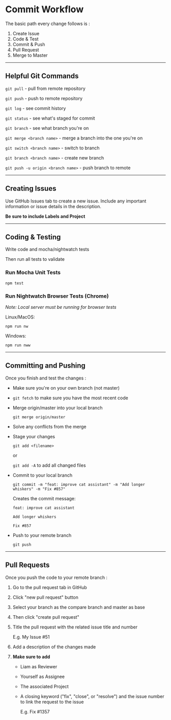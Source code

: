 # Commit Workflow

The basic path every change follows is :

1. Create Issue
2. Code & Test
3. Commit & Push
4. Pull Request
5. Merge to Master

---

## Helpful Git Commands

`git pull` - pull from remote repository

`git push` - push to remote repository

`git log` - see commit history

`git status` - see what's staged for commit

`git branch` - see what branch you're on

`git merge <branch name>` - merge a branch into the one you're on

`git switch <branch name>` - switch to branch

`git branch <branch name>` - create new branch

`git push -u origin <branch name>` - push branch to remote

---

## Creating Issues

Use GitHub Issues tab to create a new issue.  Include any important information or issue details in the description.

**Be sure to include Labels and Project**

---

## Coding & Testing

Write code and mocha/nightwatch tests

Then run all tests to validate

### Run Mocha Unit Tests

`npm test`

### Run Nightwatch Browser Tests (Chrome)
*Note: Local server must be running for browser tests*

Linux/MacOS:

`npm run nw`

Windows:

`npm run nww`

---

## Committing and Pushing 

Once you finish and test the changes :

- Make sure you're on your own branch (not master)

- `git fetch` to make sure you have the most recent code

- Merge origin/master into your local branch
  
  `git merge origin/master` 

- Solve any conflicts from the merge

- Stage your changes
  
  `git add <filename>` 
  
  or
  
  `git add -A` to add all changed files

- Commit to your local branch

  `git commit -m "feat: improve cat assistant" -m "Add longer whiskers" -m "Fix #857"`

  Creates the commit message: 
      
      feat: improve cat assistant

      Add longer whiskers

      Fix #857

- Push to your remote branch

  `git push`

---

## Pull Requests

Once you push the code to your remote branch : 

1. Go to the pull request tab in GitHub
2. Click "new pull request" button
3. Select your branch as the compare branch and master as base
4. Then click "create pull request"
5. Title the pull request with the related issue title and number
  
    E.g. My Issue #51

6. Add a description of the changes made
7. **Make sure to add**
    - Liam as Reviewer 
    - Yourself as Assignee
    - The associated Project
    - A closing keyword ("fix", "close", or "resolve") and the issue number to link the request to the issue

      E.g. Fix #1357

